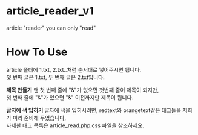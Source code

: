 # article_reader_v1
article "reader"
you can only "read"
# How To Use
article 폴더에 1.txt, 2.txt..처럼 순서대로 넣어주시면 됩니다.<br />
첫 번째 글은 1.txt, 두 번째 글은 2.txt입니다.<br />

**제목 만들기**
맨 첫 번째 줄에 "&"가 없으면 첫번째 줄이 제목이 되지만,<br />
첫 번째 줄에 "&"가 있으면 "&" 이전까지만 제목이 됩니다.<br />

**글자에 색 입히기**
글자에 색을 입히시려면, redtext와 orangetext같은 태그들을 저희가 미리 준비해 두었습니다,<br />
자세한 태그 목록은 article_read.php.css 파일을 참조하세요.
